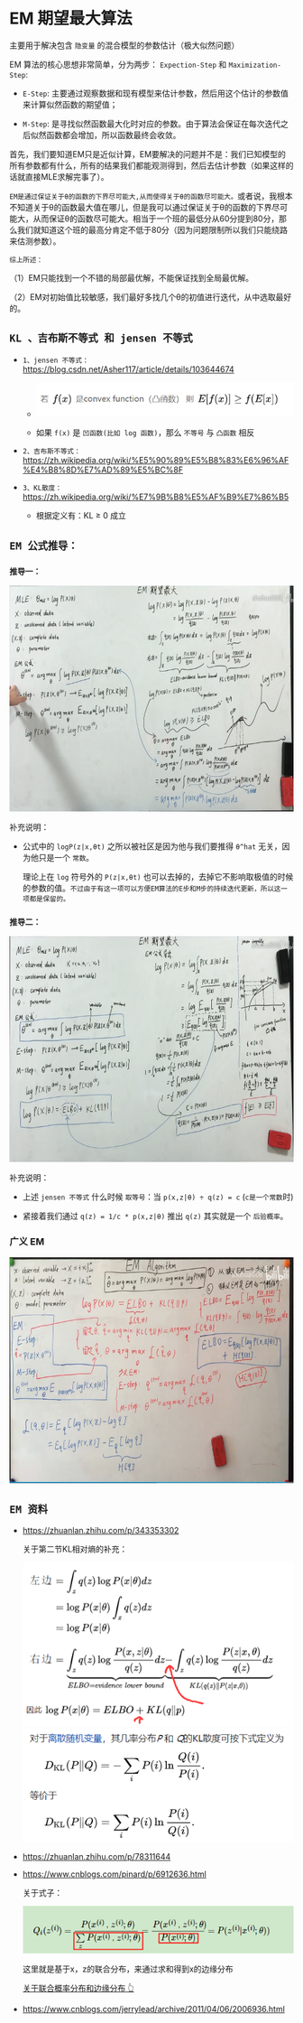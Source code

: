  # EM 期望最大算法

主要用于解决包含 `隐变量` 的混合模型的参数估计（极大似然问题）

EM 算法的核心思想非常简单，分为两步：
`Expection-Step` 和 `Maximization-Step`:

* `E-Step`: 主要通过观察数据和现有模型来估计参数，然后用这个估计的参数值来计算似然函数的期望值；

* `M-Step`: 是寻找似然函数最大化时对应的参数。由于算法会保证在每次迭代之后似然函数都会增加，所以函数最终会收敛。

首先，我们要知道EM只是近似计算，EM要解决的问题并不是：我们已知模型的所有参数都有什么，所有的结果我们都能观测得到，然后去估计参数（如果这样的话就直接MLE求解完事了）。

`EM是通过保证关于θ的函数的下界尽可能大,从而使得关于θ的函数尽可能大。`或者说，我根本不知道关于θ的函数最大值在哪儿，但是我可以通过保证关于θ的函数的下界尽可能大，从而保证θ的函数尽可能大。相当于一个班的最低分从60分提到80分，那么我们就知道这个班的最高分肯定不低于80分（因为问题限制所以我们只能绕路来估测参数）。

`综上所述：`

（1）EM只能找到一个不错的局部最优解，不能保证找到全局最优解。

（2）EM对初始值比较敏感，我们最好多找几个θ的初值进行迭代，从中选取最好的。

## `KL 、吉布斯不等式 和 jensen 不等式`


* `1、jensen 不等式：`https://blog.csdn.net/Asher117/article/details/103644674

    * <div align=center><img  src="./static/jensen不等式.jpg"/></div>

    * 如果 `f(x)` 是 `凹函数(比如 log 函数)`，那么 `不等号` 与 `凸函数` 相反


* `2、吉布斯不等式：`https://zh.wikipedia.org/wiki/%E5%90%89%E5%B8%83%E6%96%AF%E4%B8%8D%E7%AD%89%E5%BC%8F

* `3、KL散度：`https://zh.wikipedia.org/wiki/%E7%9B%B8%E5%AF%B9%E7%86%B5

    * 根据定义有：KL ≥ 0 成立


## `EM 公式推导：`

### `推导一：`

<div align=center><img width="800" height="400" src="./static/EM公式推导.jpg"/></div>

补充说明：

* 公式中的 `logP(z|x,θt)` 之所以被社区是因为他与我们要推得 `θ^hat` 无关，因为他只是一个 `常数`。

    理论上在 `log` 符号外的 `P(z|x,θt)` 也可以去掉的，去掉它不影响取极值的时候的参数的值。`不过由于有这一项可以方便EM算法的E步和M步的持续迭代更新，所以这一项都是保留的。`


### `推导二：`

<div align=center><img width="800" height="400" src="./static/EM公式推导2.jpg"/></div>

补充说明：

* 上述 `jensen 不等式` 什么时候 `取等号`：当 `p(x,z|θ) ÷ q(z) = c` (`c是一个常数`时)

* 紧接着我们通过 `q(z) = 1/c * p(x,z|θ)` 推出 `q(z)` 其实就是一个 `后验概率`。


### 广义 EM


<div align=center><img width="800" height="400" src="./static/广义em.jpg"/></div>





## `EM 资料`

* https://zhuanlan.zhihu.com/p/343353302


    关于第二节KL相对熵的补充：

    <div align=center><img  src="./static/ELBO和KL2.png"/></div>


    <div align=center><img  src="./static/1.png"/></div>


* https://zhuanlan.zhihu.com/p/78311644

* https://www.cnblogs.com/pinard/p/6912636.html


    关于式子：

    <div align=center><img  src="./static/3.jpg"/></div>

    这里就是基于x，z的联合分布，来通过求和得到x的边缘分布

    [关于联合概率分布和边缘分布 👆](https://www.zybuluo.com/blueband21c/note/1790855)


* https://www.cnblogs.com/jerrylead/archive/2011/04/06/2006936.html

 
